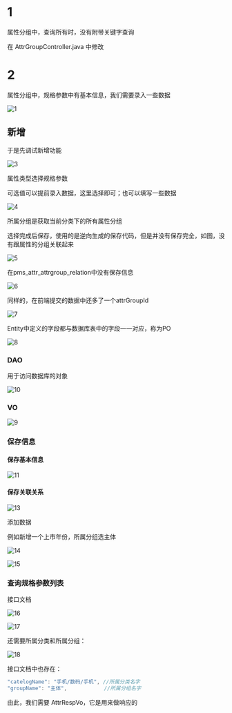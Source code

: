 # 1

属性分组中，查询所有时，没有附带关键字查询

在 AttrGroupController.java 中修改

# 2

属性分组中，规格参数中有基本信息，我们需要录入一些数据

![1](./图片/平台属性/1.png)

## 新增

于是先调试新增功能

![3](./图片/平台属性/3.png)

属性类型选择规格参数

可选值可以提前录入数据，这里选择即可；也可以填写一些数据

![4](./图片/平台属性/4.png)

所属分组是获取当前分类下的所有属性分组

选择完成后保存，使用的是逆向生成的保存代码，但是并没有保存完全，如图，没有跟属性的分组关联起来

![5](./图片/平台属性/5.png)

在pms_attr_attrgroup_relation中没有保存信息

![6](./图片/平台属性/6.png)

同样的，在前端提交的数据中还多了一个attrGroupId

![7](/home/erfenjiao/my_mall/MakeDown/图片/平台属性/7.png)

Entity中定义的字段都与数据库表中的字段一一对应，称为PO

![8](./图片/平台属性/8.png)

### DAO

用于访问数据库的对象

![10](./图片/平台属性/10.png)

### VO

![9](./图片/平台属性/9.png)

### 保存信息

#### 保存基本信息

![11](./图片/平台属性/11.png)

#### 保存关联关系

![13](./图片/平台属性/13.png)



添加数据

例如新增一个上市年份，所属分组选主体

![14](./图片/平台属性/14.png)

![15](./图片/平台属性/15.png)



### 查询规格参数列表

接口文档

![16](./图片/平台属性/16.png)



![17](./图片/平台属性/17.png)

还需要所属分类和所属分组：

![18](/home/erfenjiao/my_mall/MakeDown/图片/平台属性/18.png)

接口文档中也存在：

```c
"catelogName": "手机/数码/手机", //所属分类名字
"groupName": "主体",            //所属分组名字
```



由此，我们需要 AttrRespVo，它是用来做响应的